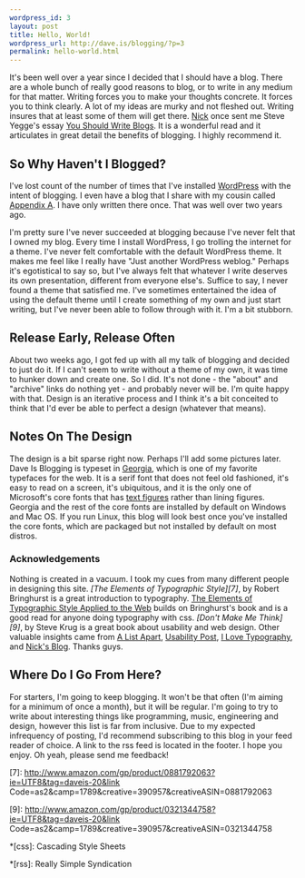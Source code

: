 ```yaml
---
wordpress_id: 3
layout: post
title: Hello, World!
wordpress_url: http://dave.is/blogging/?p=3
permalink: hello-world.html
---
```


It's been well over a year since I decided that I should have a blog. There are a whole bunch of really good reasons to blog, or to write in any medium for that matter. Writing forces you to make your thoughts concrete. It forces you to think clearly. A lot of my ideas are murky and not fleshed out. Writing insures that at least some of them will get there. [Nick][1] once sent me Steve Yegge's essay [You Should Write Blogs][2]. It is a wonderful read and it articulates in great detail the benefits of blogging. I highly recommend it.

## So Why Haven't I Blogged?

I've lost count of the number of times that I've installed [WordPress][3] with the intent of blogging. I even have a blog that I share with my cousin called [Appendix A][4]. I have only written there once. That was well over two years ago.

I'm pretty sure I've never succeeded at blogging because I've never felt that I owned my blog. Every time I install WordPress, I go trolling the internet for a theme. I've never felt comfortable with the default WordPress theme. It makes me feel like I really have "Just another WordPress weblog." Perhaps it's egotistical to say so, but I've always felt that whatever I write deserves its own presentation, different from everyone else's. Suffice to say, I never found a theme that satisfied me. I've sometimes entertained the idea of using the default theme until I create something of my own and just start writing, but I've never been able to follow through with it. I'm a bit stubborn.

## Release Early, Release Often

About two weeks ago, I got fed up with all my talk of blogging and decided to just do it. If I can't seem to write without a theme of my own, it was time to hunker down and create one. So I did. It's not done - the "about" and "archive" links do nothing yet - and probably never will be. I'm quite happy with that. Design is an iterative process and I think it's a bit conceited to think that I'd ever be able to perfect a design (whatever that means).

## Notes On The Design

The design is a bit sparse right now. Perhaps I'll add some pictures later. Dave Is Blogging is typeset in [Georgia][5], which is one of my favorite typefaces for the web. It is a serif font that does not feel old fashioned, it's easy to read on a screen, it's ubiquitous, and it is the only one of Microsoft's core fonts that has [text figures][6] rather than lining figures. Georgia and the rest of the core fonts are installed by default on Windows and Mac OS. If you run Linux, this blog will look best once you've installed the core fonts, which are packaged but not installed by default on most distros.

### Acknowledgements

Nothing is created in a vacuum. I took my cues from many different people in designing this site. _[The Elements of Typographic Style][7]_, by Robert Bringhurst is a great introduction to typography. [The Elements of Typographic Style Applied to the Web][8] builds on Bringhurst's book and is a good read for anyone doing typography with css. _[Don't Make Me Think][9]_, by Steve Krug is a great book about usability and web design. Other valuable insights came from [A List Apart][10], [Usability Post][11], [I Love Typography][12], and [Nick's Blog][13]. Thanks guys.

## Where Do I Go From Here?

For starters, I'm going to keep blogging. It won't be that often (I'm aiming for a minimum of once a month), but it will be regular. I'm going to try to write about interesting things like programming, music, engineering and design, however this list is far from inclusive. Due to my expected infrequency of posting, I'd recommend subscribing to this blog in your feed reader of choice. A link to the rss feed is located in the footer. I hope you enjoy. Oh yeah, please send me feedback!

 [1]: http://nicholasbs.com/

 [2]: http://steve.yegge.googlepages.com/you-should-write-blogs

 [3]: http://wordpress.org/

 [4]: http://www.appendixa.com

 [5]: http://en.wikipedia.org/wiki/Georgia_(typeface)

 [6]: http://en.wikipedia.org/wiki/Text_figures

 [7]: http://www.amazon.com/gp/product/0881792063?ie=UTF8&tag=daveis-20&link Code=as2&camp=1789&creative=390957&creativeASIN=0881792063

 [8]: http://webtypography.net/

 [9]: http://www.amazon.com/gp/product/0321344758?ie=UTF8&tag=daveis-20&link Code=as2&camp=1789&creative=390957&creativeASIN=0321344758

 [10]: http://www.alistapart.com/

 [11]: http://www.usabilitypost.com/

 [12]: http://ilovetypography.com

 [13]: http://unschooled.org

 *[css]: Cascading Style Sheets

 *[rss]: Really Simple Syndication
